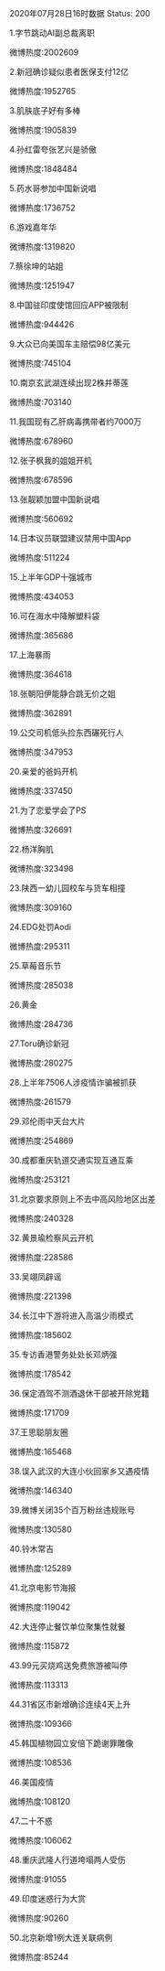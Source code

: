 2020年07月28日16时数据
Status: 200

1.字节跳动AI副总裁离职

微博热度:2002609

2.新冠确诊疑似患者医保支付12亿

微博热度:1952765

3.肌肤底子好有多棒

微博热度:1905839

4.孙红雷夸张艺兴是骄傲

微博热度:1848484

5.药水哥参加中国新说唱

微博热度:1736752

6.游戏嘉年华

微博热度:1319820

7.蔡徐坤的站姐

微博热度:1251947

8.中国驻印度使馆回应APP被限制

微博热度:944426

9.大众已向美国车主赔偿98亿美元

微博热度:745104

10.南京玄武湖连续出现2株并蒂莲

微博热度:703140

11.我国现有乙肝病毒携带者约7000万

微博热度:678960

12.张子枫我的姐姐开机

微博热度:678596

13.张靓颖加盟中国新说唱

微博热度:560692

14.日本议员联盟建议禁用中国App

微博热度:511224

15.上半年GDP十强城市

微博热度:434053

16.可在海水中降解塑料袋

微博热度:365686

17.上海暴雨

微博热度:364618

18.张朝阳伊能静合跳无价之姐

微博热度:362891

19.公交司机低头捡东西碾死行人

微博热度:347953

20.亲爱的爸妈开机

微博热度:337450

21.为了恋爱学会了PS

微博热度:326691

22.杨洋胸肌

微博热度:323498

23.陕西一幼儿园校车与货车相撞

微博热度:309160

24.EDG处罚Aodi

微博热度:295311

25.草莓音乐节

微博热度:285038

26.黄金

微博热度:284736

27.Toru确诊新冠

微博热度:280275

28.上半年7506人涉疫情诈骗被抓获

微博热度:261579

29.邓伦雨中天台大片

微博热度:254869

30.成都重庆轨道交通实现互通互乘

微博热度:253121

31.北京要求原则上不去中高风险地区出差

微博热度:240328

32.黄景瑜检察风云开机

微博热度:228586

33.吴翊凤辟谣

微博热度:221398

34.长江中下游将进入高温少雨模式

微博热度:185602

35.专访香港警务处处长邓炳强

微博热度:178542

36.保定酒驾不测酒退休干部被开除党籍

微博热度:171709

37.王思聪朋友圈

微博热度:165468

38.误入武汉的大连小伙回家乡又遇疫情

微博热度:146340

39.微博关闭35个百万粉丝违规账号

微博热度:130580

40.铃木常吉

微博热度:125289

41.北京电影节海报

微博热度:119042

42.大连停止餐饮单位聚集性就餐

微博热度:115872

43.99元买烧鸡送免费旅游被叫停

微博热度:113313

44.31省区市新增确诊连续4天上升

微博热度:109366

45.韩国植物园立安倍下跪谢罪雕像

微博热度:108536

46.美国疫情

微博热度:108120

47.二十不惑

微博热度:106062

48.重庆武隆人行道垮塌两人受伤

微博热度:91055

49.印度迷惑行为大赏

微博热度:90260

50.北京新增1例大连关联病例

微博热度:85244

